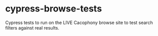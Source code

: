 # cypress-browse-tests
Cypress tests to run on the LIVE Cacophony browse site to test search filters against real results. 
